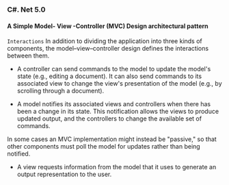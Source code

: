 ### C#. Net 5.0
 
#### A Simple Model- View -Controller (MVC) Design architectural pattern



`Interactions`
In addition to dividing the application into three kinds of components, the model–view–controller design defines the interactions between them.

-  A controller can send commands to the model to update the model's state (e.g., editing a document). It can also send commands to its associated view to change the view's presentation of the model (e.g., by scrolling through a document).

-  A model notifies its associated views and controllers when there has been a change in its state. This notification allows the views to produce updated output, and the controllers to change the available set of commands. 

In some cases an MVC implementation might instead be "passive," so that other components must poll the model for updates rather than being notified.


-  A view requests information from the model that it uses to generate an output representation to the user.